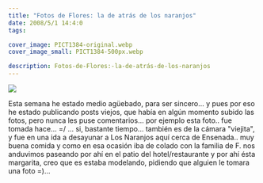 ```yaml
---
title: "Fotos de Flores: la de atrás de los naranjos"
date: 2008/5/1 14:4:0
tags: 

cover_image: PICT1384-original.webp
cover_image_small: PICT1384-500px.webp

description: Fotos-de-Flores:-la-de-atrás-de-los-naranjos
---
```




[![](PICT1384)](PICT1384-original.webp)  
  

Esta semana he estado medio agüebado, para ser sincero... y pues por eso he estado publicando posts viejos, que había en algún momento subido las fotos, pero nunca les puse comentarios... por ejemplo esta foto.. fue tomada hace... =/ ... si, bastante tiempo... también es de la cámara "viejita", y fue en una ida a desayunar a Los Naranjos aquí cerca de Ensenada.. muy buena comida y como en esa ocasión iba de colado con la familia de F. nos anduvimos paseando por ahí en el patio del hotel/restaurante y por ahí ésta margarita, creo que es estaba modelando, pidiendo que alguien le tomara una foto =)...
